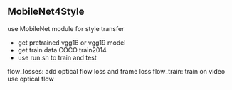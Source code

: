 ## MobileNet4Style
use MobileNet module for style transfer
- get pretrained vgg16 or vgg19 model
- get train data COCO train2014
- use run.sh to train and test

flow_losses: add optical flow loss and frame loss
flow_train: train on video use optical flow
